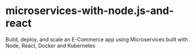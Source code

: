 # microservices-with-node.js-and-react
Build, deploy, and scale an E-Commerce app using Microservices built with Node, React, Docker and Kubernetes
